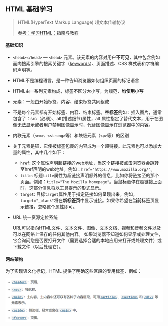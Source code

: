 ## HTML 基础学习

> HTML(HyperText Markup Language) 超文本传输协议
>
> [参考：学习HTML：指南与教程](https://developer.mozilla.org/zh-CN/docs/Learn/HTML)

#### 基础知识

- `<head></head>` — `<head>` 元素。该元素的内容对用户**不可见**，其中包含例如面向搜索引擎的搜索关键字（[keywords](https://developer.mozilla.org/zh-CN/docs/Glossary/Keyword)）、页面描述、CSS 样式表和字符编码声明等。


- HTML不是编程语言，是一种告知浏览器如何组织页面的标记语言
- HTML由一系列元素构成，标签不区分大小写，为规范，**均使用小写**
- 元素：一般由开始标签、内容、结束标签共同组成
- 不是每个元素都有开始标签、内容、结束标签。**空标签**例如：<img>插入图片，通常包含了：src（必须）、alt(描述细节)属性，alt 属性指定了替代文本，用于在图像无法显示或者用户禁用图像显示时，代替图像显示在浏览器中的内容。
- 内联元素（`<em>、<strong>`等）和块级元素（`<p>`等）的区别

- 关于元素<a>是锚，它使被标签包裹的内容成为一个超链接。此元素也可以添加大量的属性，其中几个如下：
  - `href`: 这个属性声明超链接的web地址，当这个链接被点击浏览器会跳转至href声明的web地址。例如：`href="https://www.mozilla.org/"`。
  - `title`: 标题`title`属性为超链接声明额外的信息，比如你将链接至的那个页面。例如：`title="The Mozilla homepage"`。当鼠标悬停在超链接上面时，这部分信息将以工具提示的形式显示。
  - `target`: 目标`target`属性用于指定链接如何呈现出来。例如，`target="_blank"`将在**新标签页**中显示链接。如果你希望在**当前**标签页显示链接，忽略这个属性即可。

- URL 统一资源定位系统

  URL可以指向HTML文件、文本文件、图像、文本文档、视频和音频文件以及可以在网络上保存的任何其他内容。 如果浏览器不知道如何显示或处理文件，它会询问您是否要打开文件（需要选择合适的本地应用来打开或处理文件）或下载文件（以后处理它）。



#### 网站架构

为了实现语义化标记，HTML 提供了明确这些区段的专用标签，例如：

![image-20210924202013886](README.assets/image-20210924202013886.png)

